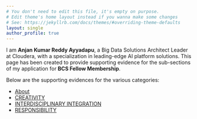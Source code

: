 ```yaml
---
# You don't need to edit this file, it's empty on purpose.
# Edit theme's home layout instead if you wanna make some changes
# See: https://jekyllrb.com/docs/themes/#overriding-theme-defaults
layout: single
author_profile: true
---
```


I am **Anjan Kumar Reddy Ayyadapu**, a Big Data Solutions Architect Leader at Cloudera, with a specialization in leading-edge AI platform solutions. This page has been created to provide supporting evidence for the sub-sections of my application for **BCS Fellow Membership**.

Below are the supporting evidences for the various categories:

- [About][About]
- [CREATIVITY][CREATIVITY]
- [INTERDISCIPLINARY INTEGRATION][INTERDISCIPLINARY INTEGRATION]
- [RESPONSIBILITY][RESPONSIBILITY]

[About]: https://anjankumarayyadapu.github.io/BCS/Body%20of%20Work/
[CREATIVITY]: https://anjankumarayyadapu.github.io/BCS/Professional%20Impact/
[INTERDISCIPLINARY INTEGRATION]: https://anjankumarayyadapu.github.io/BCS/Additional%20Sub-Criterion/
[RESPONSIBILITY]: https://anjankumarayyadapu.github.io/BCS/Standing%20in%20Community/
